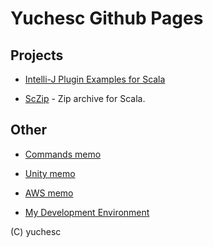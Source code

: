 # Yuchesc Github Pages

## Projects

* [Intelli-J Plugin Examples for Scala](intellij-plugin-examples)

* [ScZip](sczip) - Zip archive for Scala.

## Other

* [Commands memo](etc-commands.md)

* [Unity memo](unity-memo.md)

* [AWS memo](aws-memo.md)

* [My Development Environment](development-environment.md)

(C) yuchesc
